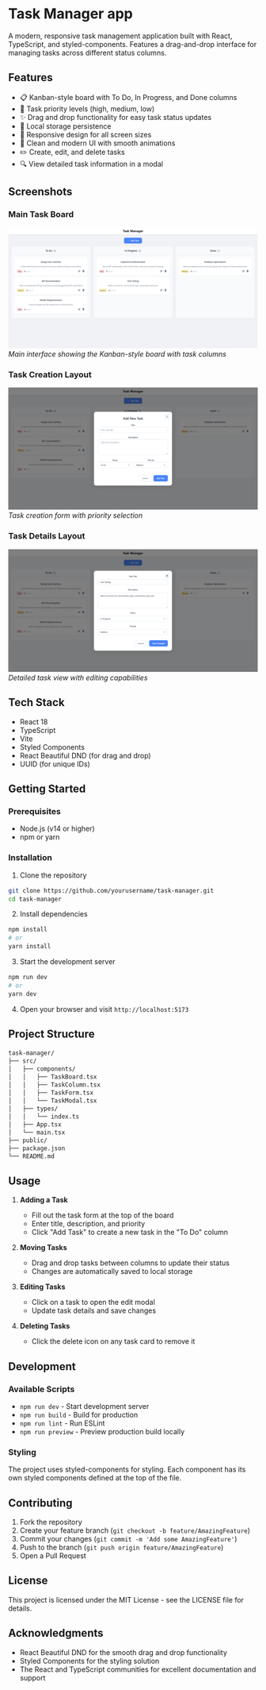 # Task Manager app

A modern, responsive task management application built with React, TypeScript, and styled-components. Features a drag-and-drop interface for managing tasks across different status columns.

## Features

- 📋 Kanban-style board with To Do, In Progress, and Done columns
- 🎯 Task priority levels (high, medium, low)
- ✨ Drag and drop functionality for easy task status updates
- 💾 Local storage persistence
- 📱 Responsive design for all screen sizes
- 🎨 Clean and modern UI with smooth animations
- ✏️ Create, edit, and delete tasks
- 🔍 View detailed task information in a modal

## Screenshots

### Main Task Board
![Task Board](/public/image1.png)
*Main interface showing the Kanban-style board with task columns*

### Task Creation Layout
![Add Task](/public/image2.png)
*Task creation form with priority selection*

### Task Details Layout
![Task Details](/public/image3.png)
*Detailed task view with editing capabilities*

## Tech Stack

- React 18
- TypeScript
- Vite
- Styled Components
- React Beautiful DND (for drag and drop)
- UUID (for unique IDs)

## Getting Started

### Prerequisites

- Node.js (v14 or higher)
- npm or yarn

### Installation

1. Clone the repository
```bash
git clone https://github.com/yourusername/task-manager.git
cd task-manager
```

2. Install dependencies
```bash
npm install
# or
yarn install
```

3. Start the development server
```bash
npm run dev
# or
yarn dev
```

4. Open your browser and visit `http://localhost:5173`

## Project Structure

```
task-manager/
├── src/
│   ├── components/
│   │   ├── TaskBoard.tsx
│   │   ├── TaskColumn.tsx
│   │   ├── TaskForm.tsx
│   │   └── TaskModal.tsx
│   ├── types/
│   │   └── index.ts
│   ├── App.tsx
│   └── main.tsx
├── public/
├── package.json
└── README.md
```

## Usage

1. **Adding a Task**
   - Fill out the task form at the top of the board
   - Enter title, description, and priority
   - Click "Add Task" to create a new task in the "To Do" column

2. **Moving Tasks**
   - Drag and drop tasks between columns to update their status
   - Changes are automatically saved to local storage

3. **Editing Tasks**
   - Click on a task to open the edit modal
   - Update task details and save changes

4. **Deleting Tasks**
   - Click the delete icon on any task card to remove it

## Development

### Available Scripts

- `npm run dev` - Start development server
- `npm run build` - Build for production
- `npm run lint` - Run ESLint
- `npm run preview` - Preview production build locally

### Styling

The project uses styled-components for styling. Each component has its own styled components defined at the top of the file.

## Contributing

1. Fork the repository
2. Create your feature branch (`git checkout -b feature/AmazingFeature`)
3. Commit your changes (`git commit -m 'Add some AmazingFeature'`)
4. Push to the branch (`git push origin feature/AmazingFeature`)
5. Open a Pull Request

## License

This project is licensed under the MIT License - see the LICENSE file for details.

## Acknowledgments

- React Beautiful DND for the smooth drag and drop functionality
- Styled Components for the styling solution
- The React and TypeScript communities for excellent documentation and support
